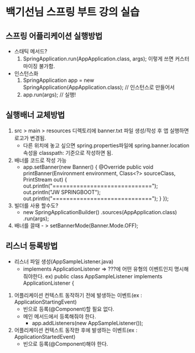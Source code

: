 # 백기선님 스프링 부트 강의 실습

## 스프링 어플리케이션 실행방법
- 스태틱 메서드?
   1) SpringApplication.run(AppApplication.class, args); 이렇게 쓰면 커스터마이징 불가함.
- 인스턴스화
    1) SpringApplication app = new SpringApplication(AppApplication.class); // 인스턴스로 만들어서
    2) app.run(args);  // 실행!

## 실행배너 교체방법
1) src > main > resources 디렉토리에 banner.txt 파일 생성/작성 후 앱 실행하면 로고가 변경됨.
    * 다른 위치에 놓고 싶으면 spring.properties파일에 spring.banner.location 속성을 classpath: 기준으로 작성하면 됨.
2) 배너를 코드로 작성 가능
    * app.setBanner(new Banner() {
       @Override
       public void printBanner(Environment environment, Class<?> sourceClass, PrintStream out) {
           out.println("=============================");
           out.println("JW SPRINGBOOT");
           out.println("=============================");
       }
   });
3) 빌더를 사용 할수도? 
    * new SpringApplicationBuilder()
                      .sources(AppApplication.class)
                      .run(args);
4) 배너를 끌때 - > setBannerMode(Banner.Mode.OFF);

## 리스너 등록방법
- 리스너 파일 생성(AppSampleListener.java)
    * implements ApplicationListener<???> => ???에 어떤 유형의 이벤트인지 명시해줘야한다.
        ex) public class AppSampleListener implements ApplicationListener<ApplicationStartedEvent> {
1) 어플리케이션 컨텍스트 동작하기 전에 발생하는 이벤트(ex : ApplicationStartingEvent)
    * 빈으로 등록(@Component)할 필요 없다.
    * 메인 메서드에서 등록해줘야 한다.
       +  app.addListeners(new AppSampleListener());
2) 어플리케이션 컨텍스트 동작한 후에 발생하는 이벤트(ex : ApplicationStartedEvent)
    * 빈으로 등록(@Component)해야 한다.
